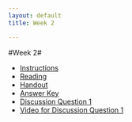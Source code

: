 ```yaml
---
layout: default
title: Week 2

---
```


#Week 2#


+ [Instructions](Instructions)
+ [Reading]()
+ [Handout](Handout)
+ [Answer Key](Answers)
+ [Discussion Question 1](DQ1)
+ [Video for Discussion Question 1](http://www.imdb.com/video/screenplay/vi329318937)